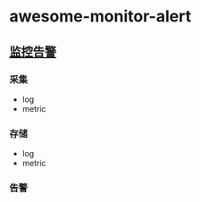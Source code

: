 # awesome-monitor-alert

## [监控告警](./monittor-alert)

### 采集

+ log
+ metric

### 存储

+ log
+ metric

###  告警


